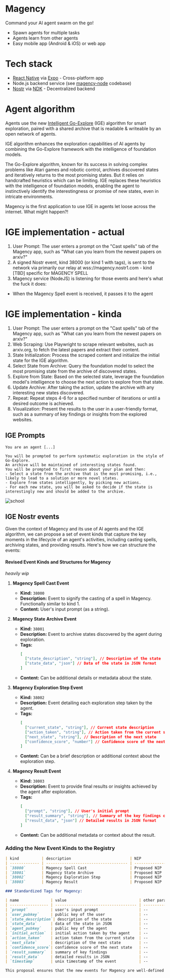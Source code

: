 # Magency

Command your AI agent swarm on the go!

- Spawn agents for multiple tasks
- Agents learn from other agents
- Easy mobile app (Android & iOS) or web app

# Tech stack
- [React Native](https://reactnative.dev/) via [Expo](https://expo.dev/) - Cross-platform app
- Node.js backend service (see [magency-node](https://github.com/AtlantisPleb/magency-node) codebase)
- [Nostr](https://github.com/nostr-protocol/nostr) via [NDK](https://github.com/nostr-dev-kit/ndk) - Decentralized backend

# Agent algorithm

Agents use the new [Intelligent Go-Explore](https://x.com/jeffclune/status/1797541076024308135) (IGE) algorithm for smart exploration, paired with a shared archive that is readable & writeable by an open network of agents.

IGE algorithm enhances the exploration capabilities of AI agents by combining the Go-Explore framework with the intelligence of foundation models.

The Go-Explore algorithm, known for its success in solving complex problems like Atari games and robotic control, archives discovered states and iteratively returns to the most promising states. But it relies on handcrafted heuristics which can be limiting. IGE replaces these heuristics with the intelligence of foundation models, enabling the agent to instinctively identify the interestingness or promise of new states, even in intricate environments.

Magency is the first application to use IGE in agents let loose across the internet. What might happen?!

# IGE implementation - actual
1. User Prompt: The user enters a prompt on the "Cast spells" tab of the Magency app, such as "What can you learn from the newest papers on arxiv?"
2. A signed Nostr event, kind 38000 (or kind 1 with tags), is sent to the network via primarily our relay at wss://magency.nostr1.com - kind [TBD] specific for MAGENCY SPELL
3. Magency service (NodeJS) is listening for those events and here's what the fuck it does:
- When the Magency Spell event is received, it passes it to the agent

# IGE implementation - kinda

1. User Prompt: The user enters a prompt on the "Cast spells" tab of the Magency app, such as "What can you learn from the newest papers on arxiv?"
2. Web Scraping: Use Playwright to scrape relevant websites, such as arxiv.org, to fetch the latest papers and extract their content.
3. State Initialization: Process the scraped content and initialize the initial state for the IGE algorithm.
4. Select State from Archive: Query the foundation model to select the most promising state from the archive of discovered states.
5. Explore from State: Based on the selected state, leverage the foundation model's intelligence to choose the next action to explore from that state.
6. Update Archive: After taking the action, update the archive with any interesting new states discovered.
7. Repeat: Repeat steps 4-6 for a specified number of iterations or until a desired outcome is achieved.
8. Visualization: Present the results to the user in a user-friendly format, such as a summary of key findings or insights from the explored websites.

## IGE Prompts
```
You are an agent [...]
```

```
You will be prompted to perform systematic exploration in the style of Go-Explore.
An archive will be maintained of interesting states found.
You will be prompted to first reason about your plan and then:
- Select a state from the archive that is the most promising, i.e., likely to lead to a solution or more novel states.
- Explore from states intelligently, by picking new actions.
- For each new state, you will be asked to decide if the state is interestingly new and should be added to the archive.
```

![school](https://github.com/AtlantisPleb/magency/assets/14167547/e2193a2f-e5e1-43b4-b6cf-67e1d335d524)

## IGE Nostr events

Given the context of Magency and its use of AI agents and the IGE algorithm, we can propose a set of event kinds that capture the key moments in the lifecycle of an agent's activities, including casting spells, archiving states, and providing results. Here's how we can structure the events:

#### Revised Event Kinds and Structures for Magency

_heavily wip_

1. **Magency Spell Cast Event**
   - **Kind:** `38000`
   - **Description:** Event to signify the casting of a spell in Magency. Functionally similar to kind 1.
   - **Content:** User's input prompt (as a string).

2. **Magency State Archive Event**
   - **Kind:** `38001`
   - **Description:** Event to archive states discovered by the agent during exploration.
   - **Tags:**
     ```json
     [
       ["state_description", "string"], // Description of the state
       ["state_data", "json"] // Data of the state in JSON format
     ]
     ```
   - **Content:** Can be additional details or metadata about the state.

3. **Magency Exploration Step Event**
   - **Kind:** `38002`
   - **Description:** Event detailing each exploration step taken by the agent.
   - **Tags:**
     ```json
     [
       ["current_state", "string"], // Current state description
       ["action_taken", "string"], // Action taken from the current state
       ["next_state", "string"], // Description of the next state
       ["confidence_score", "number"] // Confidence score of the next state being promising
     ]
     ```
   - **Content:** Can be a brief description or additional context about the exploration step.

4. **Magency Result Event**
   - **Kind:** `38003`
   - **Description:** Event to provide final results or insights achieved by the agent after exploration.
   - **Tags:**
     ```json
     [
       ["prompt", "string"], // User's initial prompt
       ["result_summary", "string"], // Summary of the key findings or insights
       ["result_data", "json"] // Detailed results in JSON format
     ]
     ```
   - **Content:** Can be additional metadata or context about the result.

### Adding the New Event Kinds to the Registry

```markdown
| kind          | description                          | NIP            |
| ------------- | ------------------------------------ | -------------- |
| `38000`       | Magency Spell Cast                   | Proposed NIP   |
| `38001`       | Magency State Archive                | Proposed NIP   |
| `38002`       | Magency Exploration Step             | Proposed NIP   |
| `38003`       | Magency Result                       | Proposed NIP   |

### Standardized Tags for Magency:

| name              | value                                | other parameters                | NIP            |
| ----------------- | ------------------------------------ | ------------------------------- | -------------- |
| `prompt`          | user's input prompt                  | --                              | Proposed NIP   |
| `user_pubkey`     | public key of the user               | --                              | Proposed NIP   |
| `state_description`| description of the state            | --                              | Proposed NIP   |
| `state_data`      | data of the state in JSON            | --                              | Proposed NIP   |
| `agent_pubkey`    | public key of the agent              | --                              | Proposed NIP   |
| `initial_action`  | initial action taken by the agent    | --                              | Proposed NIP   |
| `action_taken`    | action taken from the current state  | --                              | Proposed NIP   |
| `next_state`      | description of the next state        | --                              | Proposed NIP   |
| `confidence_score`| confidence score of the next state   | --                              | Proposed NIP   |
| `result_summary`  | summary of key findings              | --                              | Proposed NIP   |
| `result_data`     | detailed results in JSON             | --                              | Proposed NIP   |
| `timestamp`       | unix timestamp of the event          | --                              | Proposed NIP   |

This proposal ensures that the new events for Magency are well-defined and can be seamlessly integrated into the existing Nostr ecosystem, enabling the efficient tracking and management of agent activities and results.
